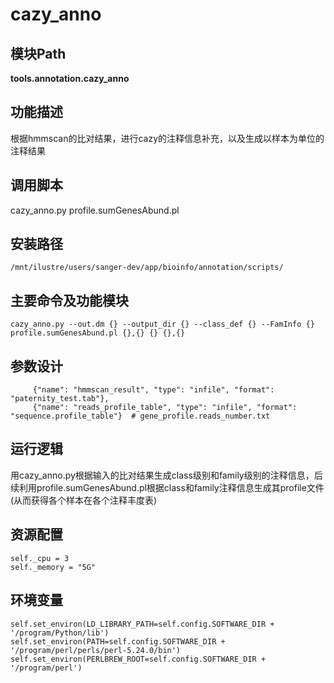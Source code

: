 cazy_anno
==========================

模块Path
-----------

**tools.annotation.cazy_anno**

功能描述
-----------------------------------

根据hmmscan的比对结果，进行cazy的注释信息补充，以及生成以样本为单位的注释结果

调用脚本
-----------------------------------

cazy_anno.py
profile.sumGenesAbund.pl

安装路径
-----------------------------------

`/mnt/ilustre/users/sanger-dev/app/bioinfo/annotation/scripts/`



主要命令及功能模块
-----------------------------------

```
cazy_anno.py --out.dm {} --output_dir {} --class_def {} --FamInfo {}
profile.sumGenesAbund.pl {},{} {} {},{}

```

参数设计
-----------------------------------

```
     {"name": "hmmscan_result", "type": "infile", "format": "paternity_test.tab"},
     {"name": "reads_profile_table", "type": "infile", "format": "sequence.profile_table"}  # gene_profile.reads_number.txt
```

运行逻辑
-----------------------------------

用cazy_anno.py根据输入的比对结果生成class级别和family级别的注释信息，后续利用profile.sumGenesAbund.pl根据class和family注释信息生成其profile文件(从而获得各个样本在各个注释丰度表)

资源配置
-----------------------------------

```
self._cpu = 3
self._memory = "5G"
```

环境变量
-----------------------------------

```
self.set_environ(LD_LIBRARY_PATH=self.config.SOFTWARE_DIR + '/program/Python/lib')
self.set_environ(PATH=self.config.SOFTWARE_DIR + '/program/perl/perls/perl-5.24.0/bin')
self.set_environ(PERLBREW_ROOT=self.config.SOFTWARE_DIR + '/program/perl')
```
